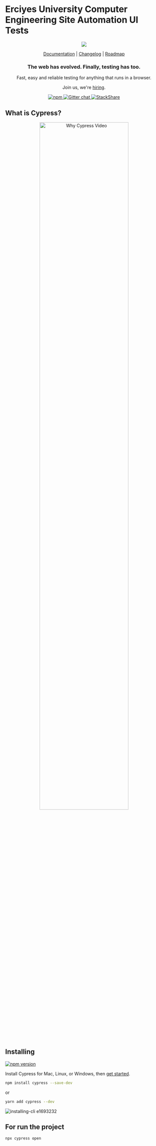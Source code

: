 # Erciyes University Computer Engineering Site Automation UI Tests

<p align="center">
  <img src="https://cloud.githubusercontent.com/assets/1268976/20607953/d7ae489c-b24a-11e6-9cc4-91c6c74c5e88.png"/>
</p>
<p align="center">
  <a href="https://on.cypress.io">Documentation</a> |
  <a href="https://on.cypress.io/changelog">Changelog</a> |
  <a href="https://on.cypress.io/roadmap">Roadmap</a>
</p>

<h3 align="center">
  The web has evolved. Finally, testing has too.
</h3>

<p align="center">
  Fast, easy and reliable testing for anything that runs in a browser.
</p>
<p align="center">
  Join us, we're <a href="https://cypress.io/jobs">hiring</a>.
</p>

<p align="center">
  <a href="https://www.npmjs.com/package/cypress">
    <img src="https://img.shields.io/npm/dm/cypress.svg" alt="npm"/>
  </a>
  <a href="https://gitter.im/cypress-io/cypress">
    <img src="https://img.shields.io/gitter/room/cypress-io/cypress.svg" alt="Gitter chat"/>
  </a>
    <a href="https://stackshare.io/cypress">
    <img src="https://img.stackshare.io/misc/follow-on-stackshare-badge.svg" alt="StackShare"/>
  </a><br />
</p>

## What is Cypress?

<p align="center">
  <a href="https://player.vimeo.com/video/237527670">
    <img alt="Why Cypress Video" src="https://user-images.githubusercontent.com/1271364/31739717-dbdff0ee-b41c-11e7-9b16-bfa1b6ac1814.png" width="75%" height="75%" />
  </a>
</p>

## Installing

[![npm version](https://badge.fury.io/js/cypress.svg)](https://badge.fury.io/js/cypress)

Install Cypress for Mac, Linux, or Windows, then [get started](https://docs.cypress.io/guides/getting-started/installing-cypress.html).

```bash
npm install cypress --save-dev
```
or
```bash
yarn add cypress --dev
```

![installing-cli e1693232](https://user-images.githubusercontent.com/1271364/31740846-7bf607f0-b420-11e7-855f-41c996040d31.gif)

## For run the project
```bash
npx cypress open
```

